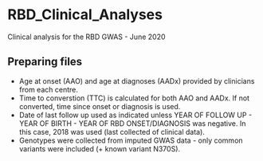 # RBD_Clinical_Analyses
Clinical analysis for the RBD GWAS - June 2020

## Preparing files
* Age at onset (AAO) and age at diagnoses (AADx) provided by clinicians from each centre.   
* Time to converstion (TTC) is calculated for both AAO and AADx. If not converted, time since onset or diagnosis is used.  
* Date of last follow up used as indicated unless YEAR OF FOLLOW UP - YEAR OF BIRTH - YEAR OF RBD ONSET/DIAGNOSIS was negative. In this case, 2018 was used (last collected of clinical data).  
* Genotypes were collected from imputed GWAS data - only common variants were included (+ known variant N370S).  
